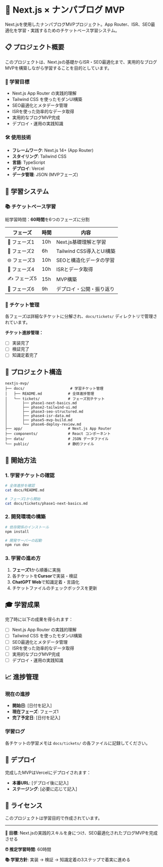 # 🧾 Next.js × ナンパブログ MVP

Next.jsを使用したナンパブログMVPプロジェクト。App Router、ISR、SEO最適化を学習・実践するためのチケットベース学習システム。

## 📋 プロジェクト概要

このプロジェクトは、Next.jsの基礎からISR・SEO最適化まで、実用的なブログMVPを構築しながら学習することを目的としています。

### 🎯 学習目標
- Next.js App Router の実践的理解
- Tailwind CSS を使ったモダンUI構築
- SEO最適化とメタデータ管理
- ISRを使った効率的なデータ取得
- 実用的なブログMVP完成
- デプロイ・運用の実践知識

### 🛠️ 使用技術
- **フレームワーク**: Next.js 14+ (App Router)
- **スタイリング**: Tailwind CSS
- **言語**: TypeScript
- **デプロイ**: Vercel
- **データ管理**: JSON (MVPフェーズ)

## 🚀 学習システム

### 📚 チケットベース学習
総学習時間：**60時間**を6つのフェーズに分割

| フェーズ | 時間 | 内容 |
|---------|------|------|
| 🔰 フェーズ1 | 10h | Next.js基礎理解と学習 |
| 🧱 フェーズ2 | 6h | Tailwind CSS導入とUI構築 |
| 🌐 フェーズ3 | 10h | SEOと構造化データの学習 |
| 🔄 フェーズ4 | 10h | ISRとデータ取得 |
| ✍️ フェーズ5 | 15h | MVP構築 |
| 📢 フェーズ6 | 9h | デプロイ・公開・振り返り |

### 🎫 チケット管理
各フェーズは詳細なチケットに分解され、`docs/tickets/` ディレクトリで管理されています。

**チケット進捗管理：**
- [ ] 実装完了
- [ ] 検証完了  
- [ ] 知識定着完了

## 📁 プロジェクト構造

```
nextjs-mvp/
├── docs/                     # 学習チケット管理
│   ├── README.md            # 全体進捗管理
│   └── tickets/             # フェーズ別チケット
│       ├── phase1-next-basics.md
│       ├── phase2-tailwind-ui.md
│       ├── phase3-seo-structured.md
│       ├── phase4-isr-data.md
│       ├── phase5-mvp-build.md
│       └── phase6-deploy-review.md
├── app/                     # Next.js App Router
├── components/              # React コンポーネント
├── data/                    # JSON データファイル
└── public/                  # 静的ファイル
```

## 🏁 開始方法

### 1. 学習チケットの確認
```bash
# 全体進捗を確認
cat docs/README.md

# フェーズ1から開始
cat docs/tickets/phase1-next-basics.md
```

### 2. 開発環境の構築
```bash
# 依存関係のインストール
npm install

# 開発サーバーの起動
npm run dev
```

### 3. 学習の進め方
1. **フェーズ1**から順番に実施
2. 各チケットを**Cursor**で実装・検証
3. **ChatGPT Web**で知識定着・言語化
4. チケットファイルのチェックボックスを更新

## 🎓 学習成果

完了時に以下の成果を得られます：

- [ ] Next.js App Router の実践的理解
- [ ] Tailwind CSS を使ったモダンUI構築
- [ ] SEO最適化とメタデータ管理
- [ ] ISRを使った効率的なデータ取得
- [ ] 実用的なブログMVP完成
- [ ] デプロイ・運用の実践知識

## 📈 進捗管理

### 現在の進捗
- **開始日**: [日付を記入]
- **現在フェーズ**: フェーズ1
- **完了予定日**: [日付を記入]

### 学習ログ
各チケットの学習メモは `docs/tickets/` の各ファイルに記録してください。

## 🚀 デプロイ

完成したMVPはVercelにデプロイされます：
- **本番URL**: [デプロイ後に記入]
- **ステージング**: [必要に応じて記入]

## 📝 ライセンス

このプロジェクトは学習目的で作成されています。

---

**🎯 目標**: Next.jsの実践的スキルを身につけ、SEO最適化されたブログMVPを完成させる

**⏰ 推定学習時間**: 60時間

**📚 学習方針**: 実装 → 検証 → 知識定着の3ステップで着実に進める 